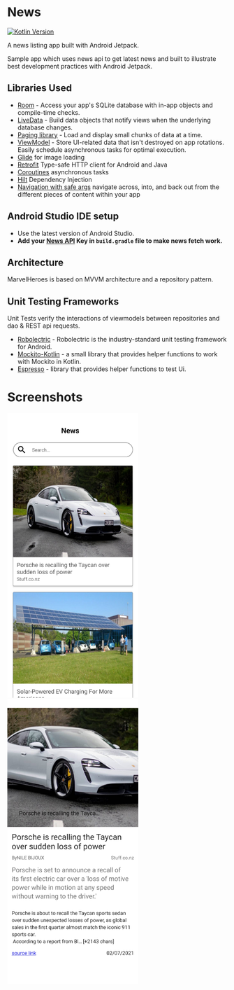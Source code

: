 # News
[![Kotlin Version](https://img.shields.io/badge/kotlin-1.5.20-blue.svg)](http://kotlinlang.org/)

A news listing app built with Android Jetpack.

Sample app which uses news api to get latest news and built to illustrate best development practices with Android Jetpack.

Libraries Used
---------------

* [Room][1] - Access your app's SQLite database with in-app objects and compile-time checks.
* [LiveData][2] - Build data objects that notify views when the underlying database changes.
* [Paging library][3] - Load and display small chunks of data at a time.
* [ViewModel][4] - Store UI-related data that isn't destroyed on app rotations. Easily schedule
     asynchronous tasks for optimal execution.
* [Glide][5] for image loading
* [Retrofit][6] Type-safe HTTP client for Android and Java
* [Coroutines][8] asynchronous tasks
* [Hilt][9] Dependency Injection
* [Navigation with safe args][10] navigate across, into, and back out from the different pieces of content within your app

[1]: https://developer.android.com/topic/libraries/architecture/room
[2]: https://developer.android.com/topic/libraries/architecture/livedata
[3]: https://developer.android.com/topic/libraries/architecture/paging
[4]: https://developer.android.com/topic/libraries/architecture/viewmodel
[5]: https://bumptech.github.io/glide/
[6]: https://square.github.io/retrofit/
[8]: https://developer.android.com/kotlin/coroutines?gclid=CjwKCAjwuIWHBhBDEiwACXQYsbqUNwKkURaqBghm_xe328J9HbaAJr-VpKnUCJHvdkLwGDhucYh2_hoCSZkQAvD_BwE&gclsrc=aw.ds
[9]: https://developer.android.com/training/dependency-injection/hilt-android
[10]: https://developer.android.com/guide/navigation/navigation-pass-data

Android Studio IDE setup
------------------------
* Use the latest version of Android Studio.
* **Add your [News API][13] Key in `build.gradle` file to make news fetch work.**

[13]: https://newsapi.org/

## Architecture
MarvelHeroes is based on MVVM architecture and a repository pattern.

## Unit Testing Frameworks
Unit Tests verify the interactions of viewmodels between repositories and dao & REST api requests.
- [Robolectric](https://github.com/robolectric/robolectric) - Robolectric is the industry-standard unit testing framework for Android.
- [Mockito-Kotlin](https://github.com/nhaarman/mockito-kotlin) - a small library that provides helper functions to work with Mockito in Kotlin.
- [Espresso](https://developer.android.com/training/testing/espresso) -  library that provides helper functions to test Ui.



# Screenshots

<img src="https://github.com/gehadfatah/News/raw/main/screenshots/news.jpg" alt="alt text" width="300">

<img src="https://github.com/gehadfatah/News/raw/main/screenshots/detail.jpg" alt="alt text" width="300">

